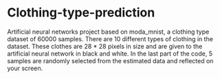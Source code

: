 # Clothing-type-prediction

Artificial neural networks project based on moda_mnist, a clothing type dataset of 60000 samples. There are 10 different types of clothing in the dataset. These clothes are 28 * 28 pixels in size and are given to the artificial neural network in black and white. In the last part of the code, 5 samples are randomly selected from the estimated data and reflected on your screen.
